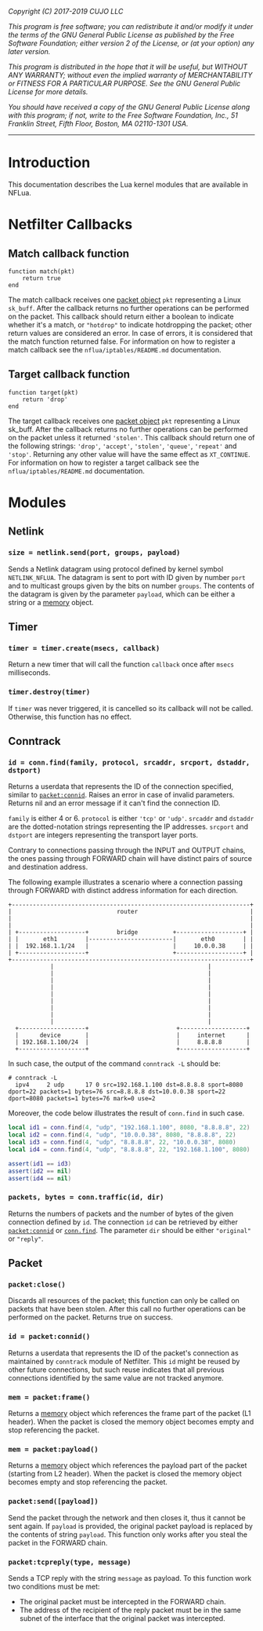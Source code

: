 _Copyright (C) 2017-2019  CUJO LLC_

_This program is free software; you can redistribute it and/or modify_
_it under the terms of the GNU General Public License as published by_
_the Free Software Foundation; either version 2 of the License, or_
_(at your option) any later version._

_This program is distributed in the hope that it will be useful,_
_but WITHOUT ANY WARRANTY; without even the implied warranty of_
_MERCHANTABILITY or FITNESS FOR A PARTICULAR PURPOSE.  See the_
_GNU General Public License for more details._

_You should have received a copy of the GNU General Public License along_
_with this program; if not, write to the Free Software Foundation, Inc.,_
_51 Franklin Street, Fifth Floor, Boston, MA 02110-1301 USA._
- - -

# Introduction

This documentation describes the Lua kernel modules that are available in NFLua.

# Netfilter Callbacks

## Match callback function

```
function match(pkt)
	return true
end
```

The match callback receives one [packet object](#packet) `pkt` representing a Linux `sk_buff`.
After the callback returns no further operations can be performed on the packet.
This callback should return either a boolean to indicate whether it's a match, or `"hotdrop"` to indicate hotdropping the packet; other return values are considered an error.
In case of errors, it is considered that the match function returned false.
For information on how to register a match callback see the `nflua/iptables/README.md` documentation.

## Target callback function

```
function target(pkt)
	return 'drop'
end
```

The target callback receives one [packet object](#packet) `pkt` representing a Linux sk_buff.
After the callback returns no further operations can be performed on the packet unless it returned `'stolen'`.
This callback should return one of the following strings: `'drop'`, `'accept'`, `'stolen'`, `'queue'`, `'repeat'` and `'stop'`.
Returning any other value will have the same effect as `XT_CONTINUE`.
For information on how to register a target callback see the `nflua/iptables/README.md` documentation.

# Modules

## Netlink

### `size = netlink.send(port, groups, payload)`

Sends a Netlink datagram using protocol defined by kernel symbol `NETLINK_NFLUA`.
The datagram is sent to port with ID given by number `port` and to multicast groups given by the bits on number `groups`.
The contents of the datagram is given by the parameter `payload`, which can be either a string or a [memory](https://github.com/cujoai/lua-memory/) object.

## Timer

### `timer = timer.create(msecs, callback)`

Return a new timer that will call the function `callback` once after `msecs` milliseconds.

### `timer.destroy(timer)`

If `timer` was never triggered, it is cancelled so its callback will not be called.
Otherwise, this function has no effect.

## Conntrack

### `id = conn.find(family, protocol, srcaddr, srcport, dstaddr, dstport)`

Returns a userdata that represents the ID of the connection specified, similar to [`packet:connid`](#id--packetconnid).
Raises an error in case of invalid parameters.
Returns nil and an error message if it can't find the connection ID.

`family` is either 4 or 6.
`protocol` is either `'tcp'` or `'udp'`.
`srcaddr` and `dstaddr` are the dotted-notation strings representing the IP addresses.
`srcport` and `dstport` are integers representing the transport layer ports.

Contrary to connections passing through the INPUT and OUTPUT chains, the ones passing through FORWARD chain will have distinct pairs of source and destination address.

The following example illustrates a scenario where a connection passing through FORWARD with distinct address information for each direction.

```
+--------------------------------------------------------------------+
|                              router                                |
|                                                                    |
|                                                                    |
| +-------------------+        bridge          +-------------------+ |
| |       eth1        |------------------------|       eth0        | |
| |  192.168.1.1/24   |                        |     10.0.0.38     | |
| +-------------------+                        +-------------------+ |
+--------------------------------------------------------------------+
            |                                            |
            |                                            |
            |                                            |
            |                                            |
            |                                            |
            |                                            |
            |                                            |
            |                                            |
            |                                            |
  +-------------------+                         +-------------------+
  |      device       |                         |     internet      |
  | 192.168.1.100/24  |                         |     8.8.8.8       |
  +-------------------+                         +-------------------+

```

In such case, the output of the command `conntrack -L` should be:

```
# conntrack -L
  ipv4     2 udp      17 0 src=192.168.1.100 dst=8.8.8.8 sport=8080 dport=22 packets=1 bytes=76 src=8.8.8.8 dst=10.0.0.38 sport=22 dport=8080 packets=1 bytes=76 mark=0 use=2
```

Moreover, the code below illustrates the result of `conn.find` in such case.

```lua
local id1 = conn.find(4, "udp", "192.168.1.100", 8080, "8.8.8.8", 22)
local id2 = conn.find(4, "udp", "10.0.0.38", 8080, "8.8.8.8", 22)
local id3 = conn.find(4, "udp", "8.8.8.8", 22, "10.0.0.38", 8080)
local id4 = conn.find(4, "udp", "8.8.8.8", 22, "192.168.1.100", 8080)

assert(id1 == id3)
assert(id2 == nil)
assert(id4 == nil)
```

### `packets, bytes = conn.traffic(id, dir)`

Returns the numbers of packets and the number of bytes of the given connection defined by `id`.
The connection `id` can be retrieved by either [`packet:connid`](#id--packetconnid) or [`conn.find`](#id--connfindfamily-protocol-srcaddr-srcport-dstaddr-dstport).
The parameter `dir` should be either `"original"` or `"reply"`.

## Packet

### `packet:close()`

Discards all resources of the packet; this function can only be called on packets that have been stolen.
After this call no further operations can be performed on the packet.
Returns true on success.

### `id = packet:connid()`

Returns a userdata that represents the ID of the packet's connection as maintained by `conntrack` module of Netfilter.
This `id` might be reused by other future connections, but such reuse indicates that all previous connections identified by the same value are not tracked anymore.

### `mem = packet:frame()`

Returns a [memory](https://github.com/cujoai/lua-memory/) object which references the frame part of the packet (L1 header).
When the packet is closed the memory object becomes empty and stop referencing the packet.

### `mem = packet:payload()`

Returns a [memory](https://github.com/cujoai/lua-memory/) object which references the payload part of the packet (starting from L2 header).
When the packet is closed the memory object becomes empty and stop referencing the packet.

### `packet:send([payload])`

Send the packet through the network and then closes it, thus it cannot be sent again.
If `payload` is provided, the original packet payload is replaced by the contents of string `payload`.
This function only works after you steal the packet in the FORWARD chain.

### `packet:tcpreply(type, message)`

Sends a TCP reply with the string `message` as payload.
To this function work two conditions must be met:

- The original packet must be intercepted in the FORWARD chain.
- The address of the recipient of the reply packet must be in the same subnet of the interface that the original packet was intercepted.
